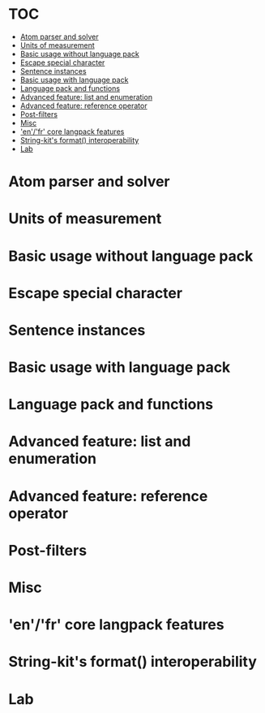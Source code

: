 # TOC
   - [Atom parser and solver](#atom-parser-and-solver)
   - [Units of measurement](#units-of-measurement)
   - [Basic usage without language pack](#basic-usage-without-language-pack)
   - [Escape special character](#escape-special-character)
   - [Sentence instances](#sentence-instances)
   - [Basic usage with language pack](#basic-usage-with-language-pack)
   - [Language pack and functions](#language-pack-and-functions)
   - [Advanced feature: list and enumeration](#advanced-feature-list-and-enumeration)
   - [Advanced feature: reference operator](#advanced-feature-reference-operator)
   - [Post-filters](#post-filters)
   - [Misc](#misc)
   - ['en'/'fr' core langpack features](#enfr-core-langpack-features)
   - [String-kit's format() interoperability](#string-kits-format-interoperability)
   - [Lab](#lab)
<a name=""></a>
 
<a name="atom-parser-and-solver"></a>
# Atom parser and solver
<a name="units-of-measurement"></a>
# Units of measurement
<a name="basic-usage-without-language-pack"></a>
# Basic usage without language pack
<a name="escape-special-character"></a>
# Escape special character
<a name="sentence-instances"></a>
# Sentence instances
<a name="basic-usage-with-language-pack"></a>
# Basic usage with language pack
<a name="language-pack-and-functions"></a>
# Language pack and functions
<a name="advanced-feature-list-and-enumeration"></a>
# Advanced feature: list and enumeration
<a name="advanced-feature-reference-operator"></a>
# Advanced feature: reference operator
<a name="post-filters"></a>
# Post-filters
<a name="misc"></a>
# Misc
<a name="enfr-core-langpack-features"></a>
# 'en'/'fr' core langpack features
<a name="string-kits-format-interoperability"></a>
# String-kit's format() interoperability
<a name="lab"></a>
# Lab
